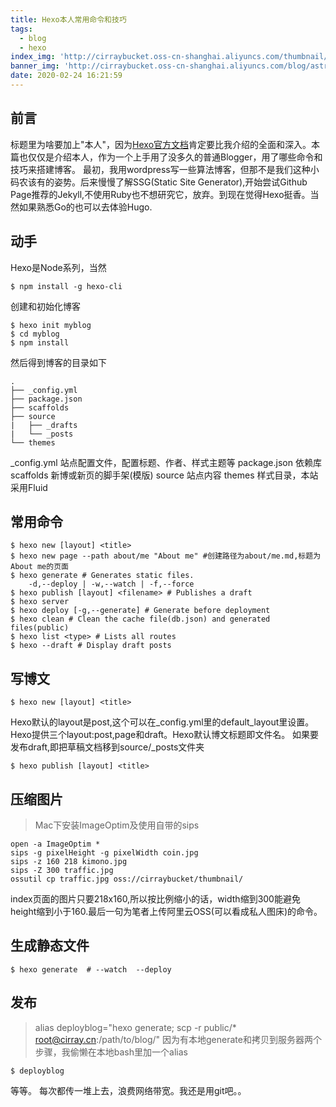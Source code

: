 ```yaml
---
title: Hexo本人常用命令和技巧
tags:
  - blog
  - hexo
index_img: 'http://cirraybucket.oss-cn-shanghai.aliyuncs.com/thumbnail/blog.png'
banner_img: 'http://cirraybucket.oss-cn-shanghai.aliyuncs.com/blog/astronomy.jpg'
date: 2020-02-24 16:21:59
---
```



## 前言
标题里为啥要加上"本人"，因为[Hexo官方文档](https://hexo.io/docs/)肯定要比我介绍的全面和深入。本篇也仅仅是介绍本人，作为一个上手用了没多久的普通Blogger，用了哪些命令和技巧来搭建博客。
最初，我用wordpress写一些算法博客，但那不是我们这种小码农该有的姿势。后来慢慢了解SSG(Static Site Generator),开始尝试Github Page推荐的Jekyll,不使用Ruby也不想研究它，放弃。到现在觉得Hexo挺香。当然如果熟悉Go的也可以去体验Hugo.

## 动手 
Hexo是Node系列，当然
```
$ npm install -g hexo-cli
```
创建和初始化博客
```
$ hexo init myblog
$ cd myblog
$ npm install
```
然后得到博客的目录如下
```
.
├── _config.yml
├── package.json
├── scaffolds
├── source
|   ├── _drafts
|   └── _posts
└── themes
```
_config.yml 站点配置文件，配置标题、作者、样式主题等
package.json 依赖库
scaffolds 新博或新页的脚手架(模版)
source 站点内容
themes 样式目录，本站采用Fluid

## 常用命令
```
$ hexo new [layout] <title>
$ hexo new page --path about/me "About me" #创建路径为about/me.md,标题为About me的页面
$ hexo generate # Generates static files. 
    -d,--deploy | -w,--watch | -f,--force
$ hexo publish [layout] <filename> # Publishes a draft
$ hexo server 
$ hexo deploy [-g,--generate] # Generate before deployment
$ hexo clean # Clean the cache file(db.json) and generated files(public)
$ hexo list <type> # Lists all routes
$ hexo --draft # Display draft posts
```

## 写博文
```
$ hexo new [layout] <title>
```
Hexo默认的layout是post,这个可以在_config.yml里的default_layout里设置。Hexo提供三个layout:post,page和draft。Hexo默认博文标题即文件名。
如果要发布draft,即把草稿文档移到source/\_posts文件夹
```
$ hexo publish [layout] <title>
```

## 压缩图片
> Mac下安装ImageOptim及使用自带的sips
```
open -a ImageOptim *
sips -g pixelHeight -g pixelWidth coin.jpg
sips -z 160 218 kimono.jpg
sips -Z 300 traffic.jpg
ossutil cp traffic.jpg oss://cirraybucket/thumbnail/
```
index页面的图片只要218x160,所以按比例缩小的话，width缩到300能避免height缩到小于160.最后一句为笔者上传阿里云OSS(可以看成私人图床)的命令。

## 生成静态文件
```
$ hexo generate  # --watch  --deploy
```

## 发布
> alias deployblog="hexo generate; scp -r public/* root@cirray.cn:/path/to/blog/"
因为有本地generate和拷贝到服务器两个步骤，我偷懒在本地bash里加一个alias
```
$ deployblog
```
等等。 每次都传一堆上去，浪费网络带宽。我还是用git吧。。




